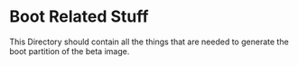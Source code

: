 # Boot Related Stuff
This Directory should contain all the things that are needed to generate the boot partition of the beta image.